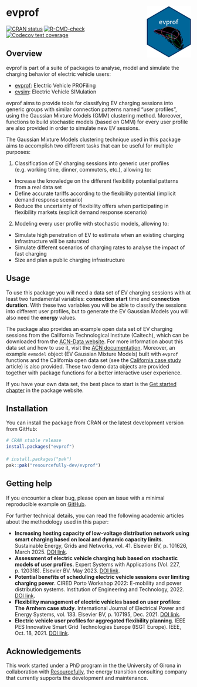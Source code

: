 
<!-- README.md is generated from README.Rmd. Please edit that file -->

# evprof <a href='https://resourcefully-dev.github.io/evprof/'><img src='man/figures/logo.png' align="right" height="139" /></a>

<!-- badges: start -->

[![CRAN
status](https://www.r-pkg.org/badges/version/evprof)](https://cran.r-project.org/package=evprof)
[![R-CMD-check](https://github.com/mcanigueral/evprof/actions/workflows/R-CMD-check.yaml/badge.svg)](https://github.com/mcanigueral/evprof/actions/workflows/R-CMD-check.yaml)
[![Codecov test
coverage](https://codecov.io/gh/mcanigueral/evprof/branch/master/graph/badge.svg)](https://app.codecov.io/gh/mcanigueral/evprof?branch=master)
<!-- badges: end -->

## Overview

evprof is part of a suite of packages to analyse, model and simulate the
charging behavior of electric vehicle users:

- [evprof](https://resourcefully-dev.github.io/evprof/): Electric
  Vehicle PROFiling
- [evsim](https://resourcefully-dev.github.io/evsim/): Electric Vehicle
  SIMulation

evprof aims to provide tools for classifying EV charging sessions into
generic groups with similar connection patterns named “user profiles”,
using the Gaussian Mixture Models (GMM) clustering method. Moreover,
functions to build stochastic models (based on GMM) for every user
profile are also provided in order to simulate new EV sessions.

The Gaussian Mixture Models clustering technique used in this package
aims to accomplish two different tasks that can be useful for multiple
purposes:

1.  Classification of EV charging sessions into generic user profiles
    (e.g. working time, dinner, commuters, etc.), allowing to:

- Increase the knowledge on the different flexibility potential patterns
  from a real data set
- Define accurate tariffs according to the flexibility potential
  (implicit demand response scenario)
- Reduce the uncertainty of flexibility offers when participating in
  flexibility markets (explicit demand response scenario)

2.  Modeling every user profile with stochastic models, allowing to:

- Simulate high penetration of EV to estimate when an existing charging
  infrastructure will be saturated
- Simulate different scenarios of charging rates to analyse the impact
  of fast charging
- Size and plan a public charging infrastructure

## Usage

To use this package you will need a data set of EV charging sessions
with at least two fundamental variables: **connection start** time and
**connection duration**. With these two variables you will be able to
classify the sessions into different user profiles, but to generate the
EV Gaussian Models you will also need the **energy** values.

The package also provides an example open data set of EV charging
sessions from the California Technological Institute (Caltech), which
can be downloaded from the [ACN-Data
website](https://ev.caltech.edu/dataset). For more information about
this data set and how to use it, visit the [ACN
documentation](https://acnportal.readthedocs.io/en/latest/). Moreover,
an example `evmodel` object (EV Gaussian Mixture Models) built with
`evprof` functions and the California open data set (see the [California
case
study](https://resourcefully-dev.github.io/evprof/articles/california.html)
article) is also provided. These two demo data objects are provided
together with package functions for a better interactive user
experience.

If you have your own data set, the best place to start is the [Get
started
chapter](https://resourcefully-dev.github.io/evprof/articles/evprof.html)
in the package website.

## Installation

You can install the package from CRAN or the latest development version
from GitHub:

``` r
# CRAN stable release
install.packages("evprof")

# install.packages("pak")
pak::pak("resourcefully-dev/evprof")
```

## Getting help

If you encounter a clear bug, please open an issue with a minimal
reproducible example on
[GitHub](https://github.com/mcanigueral/evprof/issues).

For further technical details, you can read the following academic
articles about the methodology used in this paper:

- **Increasing hosting capacity of low-voltage distribution network
  using smart charging based on local and dynamic capacity limits**.
  Sustainable Energy, Grids and Networks, vol. 41. Elsevier BV,
  p. 101626, March 2025. [DOI
  link](https://doi.org/10.1016/j.segan.2025.101626).
- **Assessment of electric vehicle charging hub based on stochastic
  models of user profiles**. Expert Systems with Applications (Vol. 227,
  p. 120318). Elsevier BV. May 2023. [DOI
  link](https://doi.org/10.1016/j.eswa.2023.120318).
- **Potential benefits of scheduling electric vehicle sessions over
  limiting charging power**. CIRED Porto Workshop 2022: E-mobility and
  power distribution systems. Institution of Engineering and
  Technology, 2022. [DOI
  link](https://ieeexplore.ieee.org/abstract/document/9841653).
- **Flexibility management of electric vehicles based on user profiles:
  The Arnhem case study**. International Journal of Electrical Power and
  Energy Systems, vol. 133. Elsevier BV, p. 107195, Dec. 2021. [DOI
  link](https://doi.org/10.1016/j.ijepes.2021.107195).
- **Electric vehicle user profiles for aggregated flexibility
  planning**. IEEE PES Innovative Smart Grid Technologies Europe (ISGT
  Europe). IEEE, Oct. 18, 2021. [DOI
  link](https://doi.org/10.1109/isgteurope52324.2021.9639931).

## Acknowledgements

This work started under a PhD program in the the University of Girona in
collaboration with [Resourcefully](https://resourcefully.nl/), the
energy transition consulting company that currently supports the
development and maintenance.
